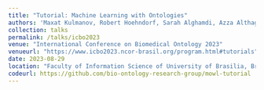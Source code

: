 ```yaml
---
title: "Tutorial: Machine Learning with Ontologies"
authors: 'Maxat Kulmanov, Robert Hoehndorf, Sarah Alghamdi, Azza Althagafi, Sumyyah Toonsi, Fernando Zhapa-Camacho'
collection: talks
permalink: /talks/icbo2023
venue: "International Conference on Biomedical Ontology 2023"
venueurl: "https://www.icbo2023.ncor-brasil.org/program.html#tutorials"
date: 2023-08-29
location: "Faculty of Information Science of University of Brasilia, Brasilia, DF, Brazil (Virtual)"
codeurl: https://github.com/bio-ontology-research-group/mowl-tutorial
---
```

